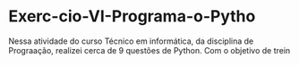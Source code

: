 # Exerc-cio-VI-Programa-o-Pytho
Nessa atividade do curso Técnico em informática, da disciplina de Prograação, realizei cerca de 9 questões de Python.  Com o objetivo de trein
